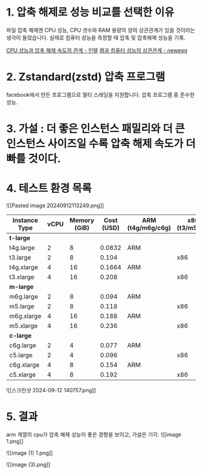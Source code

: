 # 1. 압축 해제로 성능 비교를 선택한 이유
파일 압축 해제엔 CPU 성능, CPU 갯수와 RAM 용량의 양의 상관관계가 있을 것이라는 생각이 들었습니다.
실제로 컴퓨터 성능을 측정할 때 압축 및 압축해제 성능을 기록.

[CPU 성능과 압축 해제 속도의 관계 - 인텔](https://www.intel.co.kr/content/www/kr/ko/gaming/resources/read-cpu-benchmarks.html)
[램과 컴퓨터 성능의 상관관계 - newegg ](https://www.newegg.com/insider/what-is-ram-speed-and-how-does-it-affect-my-pcs-performance/)

# 2. **Zstandard**(zstd) 압축 프로그램
facebook에서 만든 프로그램으로 멀티 스레딩을 지원합니다.
압축 프로그램 중 준수한 성능.

# 3. 가설 : 더 좋은 인스턴스 패밀리와 더 큰 인스턴스 사이즈일 수록 압축 해제 속도가 더 빠를 것이다.

# 4. 테스트 환경 목록

![[Pasted image 20240912113249.png]]

| Instance Type | vCPU | Memory (GiB) | Cost (USD) | ARM (t4g/m6g/c6g) | x86 (t3/m5/c5) |
| ------------- | ---- | ------------ | ---------- | ----------------- | -------------- |
| **t-large**   |      |              |            |                   |                |
| t4g.large     | 2    | 8            | 0.0832     | ARM               |                |
| t3.large      | 2    | 8            | 0.104      |                   | x86            |
| t4g.xlarge    | 4    | 16           | 0.1664     | ARM               |                |
| t3.xlarge     | 4    | 16           | 0.208      |                   | x86            |
| **m-large**   |      |              |            |                   |                |
| m6g.large     | 2    | 8            | 0.094      | ARM               |                |
| m5.large      | 2    | 8            | 0.118      |                   | x86            |
| m6g.xlarge    | 4    | 16           | 0.188      | ARM               |                |
| m5.xlarge     | 4    | 16           | 0.236      |                   | x86            |
| **c-large**   |      |              |            |                   |                |
| c6g.large     | 2    | 4            | 0.077      | ARM               |                |
| c5.large      | 2    | 4            | 0.096      |                   | x86            |
| c6g.xlarge    | 4    | 8            | 0.154      | ARM               |                |
| c5.xlarge     | 4    | 8            | 0.192      |                   | x86            |

![[스크린샷 2024-09-12 140757.png]]



# 5. 결과
arm 계열의 cpu가 압축 해제 성능이 좋은 경향을 보이고, 가설은 기각.
![[image 1.png]]

![[image (1) 1.png]]

![[image (3).png]]